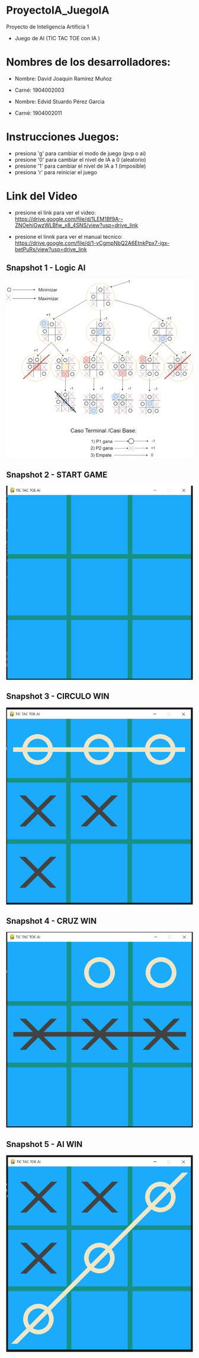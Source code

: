 # ProyectoIA_JuegoIA
 Proyecto de Inteligencia Artificia 1
- Juego de AI (TIC TAC TOE con IA )

# Nombres de los desarrolladores:
- Nombre: David Joaquin Ramirez Muñoz
- Carné: 1904002003

- Nombre: Edvid Stuardo Pérez Garcia
- Carné: 1904002011

# Instrucciones Juegos:
- presiona 'g' para cambiar el modo de juego (pvp o ai)
- presione '0' para cambiar el nivel de IA a 0 (aleatorio)
- presione '1' para cambiar el nivel de IA a 1 (imposible)
- presiona 'r' para reiniciar el juego

# Link del Video
- presione el link para ver el video: https://drive.google.com/file/d/1LEM1Bf9A--ZNOehiGwzWLBfw_x8_4SNS/view?usp=drive_link

- presione el linnk para ver el manual tecnico: https://drive.google.com/file/d/1-vCgmpNbQ2A6EtnkPpx7-igx-betPuRs/view?usp=drive_link

## Snapshot 1 - Logic AI
![Sistema AI](IMG/Sistema%20AI.png)

## Snapshot 2 - START GAME
![StartGame](IMG/StartGame.png)

## Snapshot 3 - CIRCULO WIN
![CirculoGana](IMG/CirculoGana.png)

## Snapshot 4 - CRUZ WIN
![CruzGana](IMG/CruzGana.png)

## Snapshot 5 - AI WIN
![AIGAME](IMG/AIGAME.png)